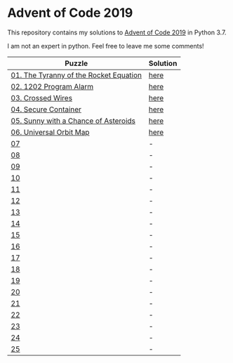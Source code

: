 Advent of Code 2019
========================

This repository contains my solutions to [Advent of Code 2019](https://adventofcode.com/2019) in Python 3.7.

I am not an expert in python. Feel free to leave me some comments!

|Puzzle|Solution|
|---|---|
|[01. The Tyranny of the Rocket Equation](https://adventofcode.com/2019/day/1)|[here](/day1.py)|
|[02. 1202 Program Alarm](https://adventofcode.com/2019/day/2)|[here](/day2.py)|
|[03. Crossed Wires](https://adventofcode.com/2019/day/3)|[here](/day3.py)|
|[04. Secure Container](https://adventofcode.com/2019/day/4)|[here](/day4.py)|
|[05. Sunny with a Chance of Asteroids](https://adventofcode.com/2019/day/5)|[here](/day5.py)|
|[06. Universal Orbit Map](https://adventofcode.com/2019/day/6)|[here](/day6.py)|
|[07](https://adventofcode.com/2019/day/7)|-|
|[08](https://adventofcode.com/2019/day/8)|-|
|[09](https://adventofcode.com/2019/day/9)|-|
|[10](https://adventofcode.com/2019/day/10)|-|
|[11](https://adventofcode.com/2019/day/11)|-|
|[12](https://adventofcode.com/2019/day/12)|-|
|[13](https://adventofcode.com/2019/day/13)|-|
|[14](https://adventofcode.com/2019/day/14)|-|
|[15](https://adventofcode.com/2019/day/15)|-|
|[16](https://adventofcode.com/2019/day/16)|-|
|[17](https://adventofcode.com/2019/day/17)|-|
|[18](https://adventofcode.com/2019/day/18)|-|
|[19](https://adventofcode.com/2019/day/19)|-|
|[20](https://adventofcode.com/2019/day/20)|-|
|[21](https://adventofcode.com/2019/day/21)|-|
|[22](https://adventofcode.com/2019/day/22)|-|
|[23](https://adventofcode.com/2019/day/23)|-|
|[24](https://adventofcode.com/2019/day/24)|-|
|[25](https://adventofcode.com/2019/day/25)|-|
